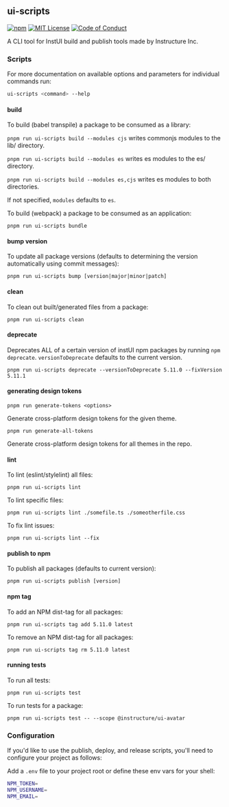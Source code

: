## ui-scripts

[![npm][npm]][npm-url]
[![MIT License][license-badge]][license]
[![Code of Conduct][coc-badge]][coc]

A CLI tool for InstUI build and publish tools made by Instructure Inc.

### Scripts

For more documentation on available options and parameters for individual commands run:

```sh
ui-scripts <command> --help
```

#### build

To build (babel transpile) a package to be consumed as a library:

`pnpm run ui-scripts build --modules cjs` writes commonjs modules to the lib/ directory.

`pnpm run ui-scripts build --modules es` writes es modules to the es/ directory.

`pnpm run ui-scripts build --modules es,cjs` writes es modules to both directories.

If not specified, `modules` defaults to `es`.

To build (webpack) a package to be consumed as an application:

`pnpm run ui-scripts bundle`

#### bump version

To update all package versions
(defaults to determining the version automatically using commit messages):

`pnpm run ui-scripts bump [version|major|minor|patch]`

#### clean

To clean out built/generated files from a package:

`pnpm run ui-scripts clean`

#### deprecate

Deprecates ALL of a certain version of instUI npm packages by running `npm deprecate`.
`versionToDeprecate` defaults to the current version.

`pnpm run ui-scripts deprecate --versionToDeprecate 5.11.0 --fixVersion 5.11.1`

#### generating design tokens

`pnpm run generate-tokens <options>`

Generate cross-platform design tokens for the given theme.

`pnpm run generate-all-tokens`

Generate cross-platform design tokens for all themes in the repo.

#### lint

To lint (eslint/stylelint) all files:

`pnpm run ui-scripts lint`

To lint specific files:

`pnpm run ui-scripts lint ./somefile.ts ./someotherfile.css`

To fix lint issues:

`pnpm run ui-scripts lint --fix`

#### publish to npm

To publish all packages (defaults to current version):

`pnpm run ui-scripts publish [version]`

#### npm tag

To add an NPM dist-tag for all packages:

`pnpm run ui-scripts tag add 5.11.0 latest`

To remove an NPM dist-tag for all packages:

`pnpm run ui-scripts tag rm 5.11.0 latest`

#### running tests

To run all tests:

`pnpm run ui-scripts test`

To run tests for a package:

`pnpm run ui-scripts test -- --scope @instructure/ui-avatar`

### Configuration

If you'd like to use the publish, deploy, and release scripts, you'll need to configure your project as follows:

Add a `.env` file to your project root or define these env vars for your shell:

```sh
NPM_TOKEN=
NPM_USERNAME=
NPM_EMAIL=
```

[npm]: https://img.shields.io/npm/v/@instructure/ui-scripts.svg
[npm-url]: https://npmjs.com/package/@instructure/ui-scripts
[license-badge]: https://img.shields.io/npm/l/instructure-ui.svg?style=flat-square
[license]: https://github.com/instructure/instructure-ui/blob/master/LICENSE.md
[coc-badge]: https://img.shields.io/badge/code%20of-conduct-ff69b4.svg?style=flat-square
[coc]: https://github.com/instructure/instructure-ui/blob/master/CODE_OF_CONDUCT.md
